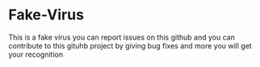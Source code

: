 # Fake-Virus
This is a fake virus you can report issues on this github and you can contribute to this gituhb project by giving bug fixes and more you will get your recognition 
